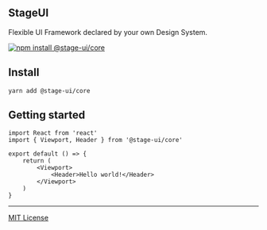 <div>
    <h2>
        <b>StageUI</b>
    </h2>
    <p>Flexible UI Framework declared by your own Design System.</p>
    <a href="https://stageui.project1.io">
        <img alt="npm install @stage-ui/core" src="https://img.shields.io/npm/v/@stage-ui/core?style=for-the-badge&logo=visual-studio-code&label=Documentation&color=blue">
    </a>
</div>


## Install

```
yarn add @stage-ui/core
```

## Getting started

```
import React from 'react'
import { Viewport, Header } from '@stage-ui/core'

export default () => {
    return (
        <Viewport>
            <Header>Hello world!</Header>
        </Viewport>
    )
}
```

***
[MIT License](https://github.com/pt-one/StageUI/blob/master/LICENSE)